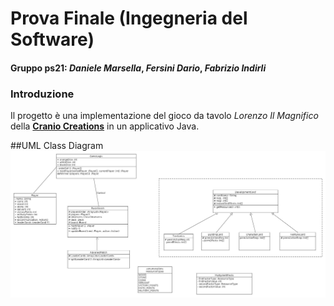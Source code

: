 # Prova Finale (Ingegneria del Software)
#### Gruppo ps21: _Daniele Marsella_, _Fersini Dario_, _Fabrizio Indirli_

### Introduzione
Il progetto è una implementazione del gioco da tavolo _Lorenzo Il Magnifico_ della [**Cranio Creations**](http://www.craniocreations.it) in un applicativo Java.


##UML Class Diagram
![UML_Class_Diagram](uml.jpg)
